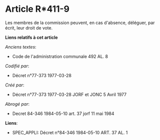 # Article R*411-9

Les membres de la commission peuvent, en cas d'absence, déléguer, par écrit, leur droit de vote.

**Liens relatifs à cet article**

_Anciens textes_:

  - Code de l'administration communale 492 AL. 8

_Codifié par_:

  - Décret n°77-373 1977-03-28

_Créé par_:

  - Décret n°77-373 1977-03-28 JORF et JONC 5 Avril 1977

_Abrogé par_:

  - Decret 84-346 1984-05-10 art. 37 jorf 11 mai 1984

**Liens**:

  - SPEC_APPLI: Décret n°84-346 1984-05-10 ART. 37 AL. 1
